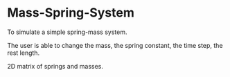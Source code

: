 # Mass-Spring-System

To simulate a simple spring-mass system.

The user is able to change the mass, the spring constant, the time step, the rest length.

 2D matrix of springs and masses.
